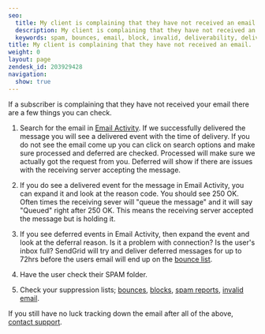```yaml
---
seo:
  title: My client is complaining that they have not received an email.
  description: My client is complaining that they have not received an email.
  keywords: spam, bounces, email, block, invalid, deliverability, delivery
title: My client is complaining that they have not received an email.
weight: 0
layout: page
zendesk_id: 203929428
navigation:
  show: true
---
```


If a&nbsp;subscriber is complaining that they have not received your email there are a few things you can check.&nbsp;

1. Search for the email in [Email Activity](https://sendgrid.com/logs/index). If we successfully delivered the message you will see a delivered event with the time of delivery. If you do not see the email come up you can click on search options and make sure processed and deferred are checked. Processed will make sure we actually got the request from you. Deferred will show if there are issues with the receiving server accepting the message.&nbsp;

2. If you do see a delivered event for the message in Email Activity, you can expand it and look at the reason code. You should see 250 OK. Often times the receiving sever will "queue the message" and it will say "Queued" right after 250 OK. This means the receiving server accepted the message but is holding it.&nbsp;

3. If you see deferred events in Email Activity, then expand the event and look at the deferral reason. Is it a problem with connection? Is the user's inbox full? SendGrid will try and deliver deferred messages for up to 72hrs before the users email will end up on the [bounce list](/hc/admin/articles/sendgrid.com/bounces).

4. Have the user check their SPAM folder.&nbsp;

5. Check your suppression lists; [bounces](/hc/admin/articles/sendgrid.com/bounces), [blocks](/hc/admin/articles/sendgrid.com/blocks), [spam reports](https://sendgrid.com/spamReports), [invalid email](https://sendgrid.com/invalidEmail).&nbsp;

If you still have no luck tracking down the email after all of the above, [contact support](/hc/admin/articles/support.sendgrid.com).&nbsp;

